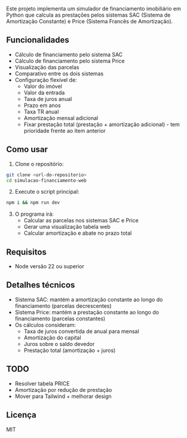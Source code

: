 Este projeto implementa um simulador de financiamento imobiliário em Python que calcula as prestações pelos sistemas SAC (Sistema de Amortização Constante) e Price (Sistema Francês de Amortização).

## Funcionalidades

- Cálculo de financiamento pelo sistema SAC
- Cálculo de financiamento pelo sistema Price 
- Visualização das parcelas
- Comparativo entre os dois sistemas
- Configuração flexível de:
  - Valor do imóvel
  - Valor da entrada
  - Taxa de juros anual
  - Prazo em anos
  - Taxa TR anual
  - Amortização mensal adicional
  - Fixar prestação total (prestação + amortização adicional) - tem prioridade frente ao item anterior

## Como usar

1. Clone o repositório:
```bash
git clone <url-do-repositorio>
cd simulacao-financiamento-web
```

2. Execute o script principal:
```bash
npm i && npm run dev
```

3. O programa irá:
   - Calcular as parcelas nos sistemas SAC e Price
   - Gerar uma visualização tabela web
   - Calcular amortização e abate no prazo total

## Requisitos

- Node versão 22 ou superior

## Detalhes técnicos

- Sistema SAC: mantém a amortização constante ao longo do financiamento (parcelas decrescentes)
- Sistema Price: mantém a prestação constante ao longo do financiamento (parcelas constantes)
- Os cálculos consideram:
  - Taxa de juros convertida de anual para mensal
  - Amortização do capital
  - Juros sobre o saldo devedor
  - Prestação total (amortização + juros)

## TODO
- Resolver tabela PRICE
- Amortização por redução de prestação
- Mover para Tailwind + melhorar design
## Licença

MIT
